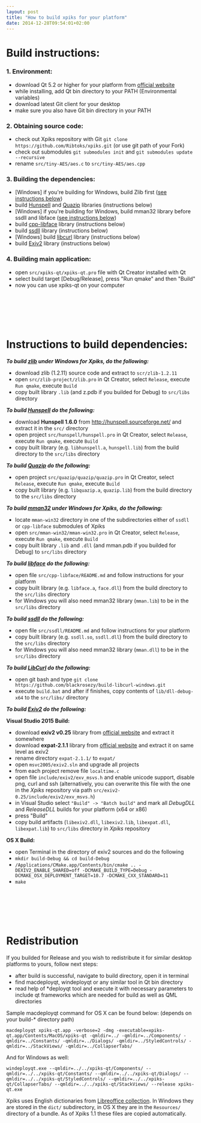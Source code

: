 ```yaml
---
layout: post
title: "How to build xpiks for your platform"
date: 2014-12-28T09:54:01+02:00
---
```


# Build instructions:

### 1. Environment:

- download Qt 5.2 or higher for your platform from <a href="http://qt.io/">official website</a>
- while installing, add Qt bin directory to your PATH (Environmental variables)
- download latest Git client for your desktop
- make sure you also have Git bin directory in your PATH

### 2. Obtaining source code:

- check out Xpiks repository with Git `git clone https://github.com/Ribtoks/xpiks.git` (or use git path of your Fork)
- check out submodules `git submodules init` and `git submodules update --recursive`
- rename `src/tiny-AES/aes.c` to `src/tiny-AES/aes.cpp`

### 3. Building the dependencies:

- <span class="gray">[Windows]</span> if you're building for Windows, build Zlib first (<a href="#zlib">see instructions below</a>)
- build <a href="#hunspell">Hunspell</a> and <a href="#quazip">Quazip</a> libraries (instructions below)
- <span class="gray">[Windows]</span> if you're building for Windows, build mman32 library before ssdll and libface (<a href="#mman32">see instructions below</a>)     
- build <a href="#libface">cpp-libface</a> library (instructions below)
- build <a href="#ssdll">ssdll</a> library (instructions below)
- <span class="gray">[Windows]</span> build <a href="#libcurl">libcurl</a> library (instructions below)
- build <a href="#exiv2">Exiv2</a> library (instructions below)

### 4. Building main application:

- open `src/xpiks-qt/xpiks-qt.pro` file with Qt Creator installed with Qt
- select build target [Debug/Release], press "Run qmake" and then "Build"
- now you can use xpiks-qt on your computer

&nbsp;

&nbsp;

&nbsp;

# Instructions to build dependencies:

***<span id="zlib">To build <u>zlib</u> under Windows for Xpiks, do the following:</span>***

- download zlib (1.2.11) source code and extract to `scr/zlib-1.2.11`
- open `src/zlib-project/zlib.pro` in Qt Creator, select `Release`, execute `Run qmake`, execute `Build`
- copy built library `.lib` (and z.pdb if you builded for Debug) to `src/libs` directory

***<span id="hunspell">To build <u>Hunspell</u> do the following:</span>***

- download **Hunspell 1.6.0** from http://hunspell.sourceforge.net/ and extract it in the `src/` directory
- open project `src/hunspell/hunspell.pro` in Qt Creator, select `Release`, execute `Run qmake`, execute `Build`
- copy built library (e.g. `libhunspell.a`, `hunspell.lib`) from the build directory to the `src/libs` directory

***<span id="quazip">To build <u>Quazip</u> do the following:</span>***

- open project `src/quazip/quazip/quazip.pro` in Qt Creator, select `Release`, execute `Run qmake`, execute `Build`
- copy built library (e.g. `libquazip.a`, `quazip.lib`) from the build directory to the `src/libs` directory

***<span id="mman32">To build <u>mman32</u> under Windows for Xpiks, do the following:</span>***

- locate `mman-win32` directory in one of the subdirectories either of `ssdll` or `cpp-libface` submodules of Xpiks
- open `src/mman-win32/mman-win32.pro` in Qt Creator, select `Release`, execute `Run qmake`, execute `Build`
- copy built library `.lib` and `.dll` (and mman.pdb if you builded for Debug) to `src/libs` directory

***<span id="libface">To build <u>libface</u> do the following:</span>***

- open file `src/cpp-libface/README.md` and follow instructions for your platform
- copy built library (e.g. `libface.a`, `face.dll`) from the build directory to the `src/libs` directory
- for Windows you will also need mman32 library (`mman.lib`) to be in the `src/libs` directory

***<span id="ssdll">To build <u>ssdll</u> do the following:</span>***

- open file `src/ssdll/README.md` and follow instructions for your platform
- copy built library (e.g. `ssdll.so`, `ssdll.dll`) from the build directory to the `src/libs` directory
- for Windows you will also need mman32 library (`mman.dll`) to be in the `src/libs` directory

***<span id="libcurl">To build <u>LibCurl</u> do the following:</span>***

- open git bash and type `git clone https://github.com/blackrosezy/build-libcurl-windows.git`
- execute `build.bat` and after if finishes, copy contents of `lib/dll-debug-x64` to the `src/libs/` directory

***<span id="exiv2">To build <u>Exiv2</u> do the following:</span>***

**Visual Studio 2015 Build:**

- download **exiv2 v0.25** library from <a href="http://www.exiv2.org/" target="_blanc">official website</a> and extract it somewhere
- download **expat-2.1.1** library from <a href="https://sourceforge.net/projects/expat/">official website</a> and extract it on same level as exiv2
- rename directory `expat-2.1.1/` to `expat/`
- open `msvc2005/exiv2.sln` and upgrade all projects
- from each project remove file `localtime.c`
- open file `include/exiv2/exv_msvs.h` and enable unicode support, disable png, curl and ssh (alternatively, you can overwrite this file with the one in the _Xpiks_ repository via path `src/exiv2-0.25/include/exiv2/exv_msvs.h`)
- in Visual Studio select `"Build" -> "Batch build"` and mark all _DebugDLL_ and _ReleaseDLL_ builds for your platform (x64 or x86)
- press "Build"
- copy build artifacts (`libexiv2.dll`, `libexiv2.lib`, `libexpat.dll`, `libexpat.lib`) to `src/libs` directory in _Xpiks_ repository

**OS X Build:**

- open Terminal in the directory of exiv2 sources and do the following
- `mkdir build-Debug && cd build-Debug`
- `/Applications/CMake.app/Contents/bin/cmake .. -DEXIV2_ENABLE_SHARED=off -DCMAKE_BUILD_TYPE=Debug -DCMAKE_OSX_DEPLOYMENT_TARGET=10.7 -DCMAKE_CXX_STANDARD=11`
- `make`

&nbsp;

&nbsp;

&nbsp;

# Redistribution

If you builded for Release and you wish to redistribute it for similar desktop platforms to yours, follow next steps:

- after build is successful, navigate to build directory, open it in terminal
- find macdeployqt, windeployqt or any similar tool in Qt bin directory
- read help of *deployqt tool and execute it with necessary parameters to include qt frameworks which are needed for build as well as QML directories

Sample macdeployqt command for OS X can be found below: (depends on your build-* directory path)

`macdeployqt xpiks-qt.app -verbose=2 -dmg -executable=xpiks-qt.app/Contents/MacOS/xpiks-qt -qmldir=../ -qmldir=../Components/ -qmldir=../Constants/ -qmldir=../Dialogs/ -qmldir=../StyledControls/ -qmldir=../StackViews/ -qmldir=../CollapserTabs/`

And for Windows as well:

`windeployqt.exe --qmldir=../../xpiks-qt/Components/ --qmldir=../../xpiks-qt/Constants/ --qmldir=../../xpiks-qt/Dialogs/ --qmldir=../../xpiks-qt/StyledControls/ --qmldir=../../xpiks-qt/CollapserTabs/ --qmldir=../../xpiks-qt/StackViews/ --release xpiks-qt.exe`

Xpiks uses English dictionaries from [Libreoffice collection](http://cgit.freedesktop.org/libreoffice/dictionaries/tree/). In Windows they are stored in the `dict/` subdirectory, in OS X they are in the `Resources/` directory of a bundle. As of Xpiks 1.1 these files are copied automatically.
